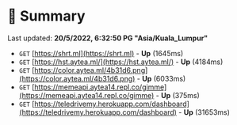 # 📖 Summary
Last updated: **20/5/2022, 6:32:50 PG "Asia/Kuala_Lumpur"**

- `GET` [https://shrt.ml](https://shrt.ml) - **Up** (1645ms)
- `GET` [https://hst.aytea.ml/](https://hst.aytea.ml/) - **Up** (4184ms)
- `GET` [https://color.aytea.ml/4b31d6.png](https://color.aytea.ml/4b31d6.png) - **Up** (6033ms)
- `GET` [https://memeapi.aytea14.repl.co/gimme](https://memeapi.aytea14.repl.co/gimme) - **Up** (375ms)
- `GET` [https://teledrivemy.herokuapp.com/dashboard](https://teledrivemy.herokuapp.com/dashboard) - **Up** (31653ms)
